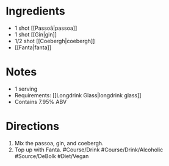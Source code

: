 # Ingredients
- 1 shot [[Passoã|passoa]]
- 1 shot [[Gin|gin]]
- 1/2 shot [[Coebergh|coebergh]]
- [[Fanta|fanta]]
# Notes
- 1 serving
- Requirements: [[Longdrink Glass|longdrink glass]]
- Contains 7.95% ABV
# Directions
1. Mix the passoa, gin, and coebergh.
2. Top up with Fanta.
#Course/Drink #Course/Drink/Alcoholic #Source/DeBolk #Diet/Vegan 